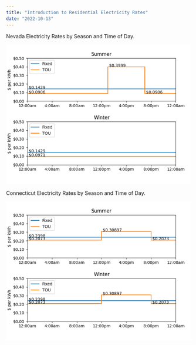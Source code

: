 ```yaml
---
title: "Introduction to Residential Electricity Rates"
date: "2022-10-13"
---
```







Nevada Electricity Rates by Season and Time of Day.

![NV Rates](/assets/images/output_NV.png)


Connecticut Electricity Rates by Season and Time of Day.

![CT Rates](/assets/images/output_CT.png)
